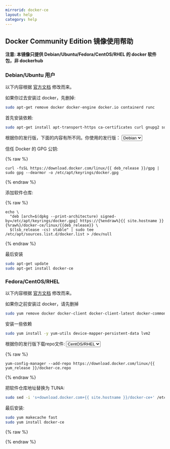 ```yaml
---
mirrorid: docker-ce
layout: help
category: help
---
```


## Docker Community Edition 镜像使用帮助

**注意: 本镜像只提供 Debian/Ubuntu/Fedora/CentOS/RHEL 的 docker 软件包，非 dockerhub**


### Debian/Ubuntu 用户

以下内容根据 [官方文档](https://docs.docker.com/engine/install/debian/) 修改而来。

如果你过去安装过 docker，先删掉:

```bash
sudo apt-get remove docker docker-engine docker.io containerd runc
```

首先安装依赖:

```bash
sudo apt-get install apt-transport-https ca-certificates curl gnupg2 software-properties-common
```
<form class="form-inline">
<div class="form-group">
	<label>根据你的发行版，下面的内容有所不同。你使用的发行版： </label>
	<select class="form-control" v-model="deb_release">
	  <option value="debian" selected>Debian</option>
	  <option value="ubuntu">Ubuntu</option>
	</select>
</div>
</form>


信任 Docker 的 GPG 公钥:

{% raw %}
<p></p>
<pre>
<code id="deb-gpg-content">curl -fsSL https://download.docker.com/linux/{{ deb_release }}/gpg | sudo gpg --dearmor -o /etc/apt/keyrings/docker.gpg</code>
</pre>
{% endraw %}


添加软件仓库:

{% raw %}
<p></p>
<pre>
<code class="language-bash">echo \
  "deb [arch=$(dpkg --print-architecture) signed-by=/etc/apt/keyrings/docker.gpg] https://{%endraw%}{{ site.hostname }}{%raw%}/docker-ce/linux/{{deb_release}} \
  $(lsb_release -cs) stable" | sudo tee /etc/apt/sources.list.d/docker.list > /dev/null</code>
</pre>
{% endraw %}

最后安装

```bash
sudo apt-get update
sudo apt-get install docker-ce
```

### Fedora/CentOS/RHEL

以下内容根据 [官方文档](https://docs.docker.com/engine/install/centos/) 修改而来。

如果你之前安装过 docker，请先删掉

```bash
sudo yum remove docker docker-client docker-client-latest docker-common docker-latest docker-latest-logrotate docker-logrotate docker-engine
```

安装一些依赖

```bash
sudo yum install -y yum-utils device-mapper-persistent-data lvm2
```

<form class="form-inline">
<div class="form-group">
	<label>根据你的发行版下载repo文件: </label>
	<select class="form-control" v-model="yum_release">
	  <option value="centos" selected>CentOS/RHEL</option>
	  <option value="fedora">Fedora</option>
	</select>
</div>
</form>

{% raw %}
<p></p>
<pre>
<code id="yum-content">yum-config-manager --add-repo https://download.docker.com/linux/{{ yum_release }}/docker-ce.repo</code>
</pre>
{% endraw %}

把软件仓库地址替换为 TUNA:

```bash
sudo sed -i 's+download.docker.com+{{ site.hostname }}/docker-ce+' /etc/yum.repos.d/docker-ce.repo
```

最后安装:

```bash
sudo yum makecache fast
sudo yum install docker-ce
```

{% raw %}
<script>
var vue = new Vue({
    el: "#help-content",
    data: {
        deb_release: 'debian',
        yum_release: 'centos'
    },
    computed: {

    }
});
</script>
{% endraw %}

